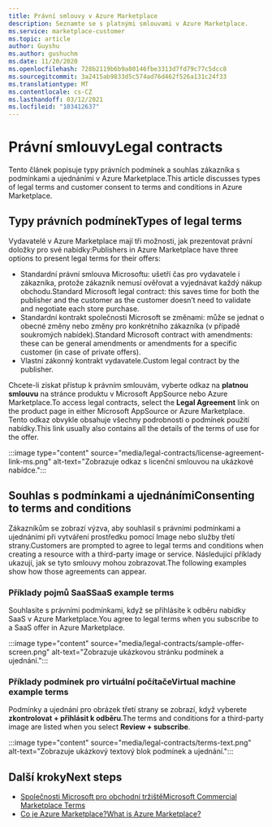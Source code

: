 ```yaml
---
title: Právní smlouvy v Azure Marketplace
description: Seznamte se s platnými smlouvami v Azure Marketplace.
ms.service: marketplace-customer
ms.topic: article
author: Guyshu
ms.author: gushuchm
ms.date: 11/20/2020
ms.openlocfilehash: 728b2119b6b9a80146fbe3313d7fd79c77c5dcc8
ms.sourcegitcommit: 3a2415ab9833d5c574ad76d462f526a131c24f33
ms.translationtype: MT
ms.contentlocale: cs-CZ
ms.lasthandoff: 03/12/2021
ms.locfileid: "103412637"
---
```

# <a name="legal-contracts"></a><span data-ttu-id="94508-103">Právní smlouvy</span><span class="sxs-lookup"><span data-stu-id="94508-103">Legal contracts</span></span>

<span data-ttu-id="94508-104">Tento článek popisuje typy právních podmínek a souhlas zákazníka s podmínkami a ujednáními v Azure Marketplace.</span><span class="sxs-lookup"><span data-stu-id="94508-104">This article discusses types of legal terms and customer consent to terms and conditions in Azure Marketplace.</span></span>

## <a name="types-of-legal-terms"></a><span data-ttu-id="94508-105">Typy právních podmínek</span><span class="sxs-lookup"><span data-stu-id="94508-105">Types of legal terms</span></span>

<span data-ttu-id="94508-106">Vydavatelé v Azure Marketplace mají tři možnosti, jak prezentovat právní doložky pro své nabídky:</span><span class="sxs-lookup"><span data-stu-id="94508-106">Publishers in Azure Marketplace have three options to present legal terms for their offers:</span></span>

- <span data-ttu-id="94508-107">Standardní právní smlouva Microsoftu: ušetří čas pro vydavatele i zákazníka, protože zákazník nemusí ověřovat a vyjednávat každý nákup obchodu.</span><span class="sxs-lookup"><span data-stu-id="94508-107">Standard Microsoft legal contract: this saves time for both the publisher and the customer as the customer doesn’t need to validate and negotiate each store purchase.</span></span>
- <span data-ttu-id="94508-108">Standardní kontrakt společnosti Microsoft se změnami: může se jednat o obecné změny nebo změny pro konkrétního zákazníka (v případě soukromých nabídek).</span><span class="sxs-lookup"><span data-stu-id="94508-108">Standard Microsoft contract with amendments: these can be general amendments or amendments for a specific customer (in case of private offers).</span></span>
- <span data-ttu-id="94508-109">Vlastní zákonný kontrakt vydavatele.</span><span class="sxs-lookup"><span data-stu-id="94508-109">Custom legal contract by the publisher.</span></span>

<span data-ttu-id="94508-110">Chcete-li získat přístup k právním smlouvám, vyberte odkaz na **platnou smlouvu** na stránce produktu v Microsoft AppSource nebo Azure Marketplace.</span><span class="sxs-lookup"><span data-stu-id="94508-110">To access legal contracts, select the **Legal Agreement** link on the product page in either Microsoft AppSource or Azure Marketplace.</span></span> <span data-ttu-id="94508-111">Tento odkaz obvykle obsahuje všechny podrobnosti o podmínek použití nabídky.</span><span class="sxs-lookup"><span data-stu-id="94508-111">This link usually also contains all the details of the terms of use for the offer.</span></span>

:::image type="content" source="media/legal-contracts/license-agreement-link-ms.png" alt-text="Zobrazuje odkaz s licenční smlouvou na ukázkové nabídce.":::

## <a name="consenting-to-terms-and-conditions"></a><span data-ttu-id="94508-113">Souhlas s podmínkami a ujednáními</span><span class="sxs-lookup"><span data-stu-id="94508-113">Consenting to terms and conditions</span></span>

<span data-ttu-id="94508-114">Zákazníkům se zobrazí výzva, aby souhlasil s právními podmínkami a ujednáními při vytváření prostředku pomocí Image nebo služby třetí strany.</span><span class="sxs-lookup"><span data-stu-id="94508-114">Customers are prompted to agree to legal terms and conditions when creating a resource with a third-party image or service.</span></span> <span data-ttu-id="94508-115">Následující příklady ukazují, jak se tyto smlouvy mohou zobrazovat.</span><span class="sxs-lookup"><span data-stu-id="94508-115">The following examples show how those agreements can appear.</span></span>

### <a name="saas-example-terms"></a><span data-ttu-id="94508-116">Příklady pojmů SaaS</span><span class="sxs-lookup"><span data-stu-id="94508-116">SaaS example terms</span></span>

<span data-ttu-id="94508-117">Souhlasíte s právními podmínkami, když se přihlásíte k odběru nabídky SaaS v Azure Marketplace.</span><span class="sxs-lookup"><span data-stu-id="94508-117">You agree to legal terms when you subscribe to a SaaS offer in Azure Marketplace.</span></span>

:::image type="content" source="media/legal-contracts/sample-offer-screen.png" alt-text="Zobrazuje ukázkovou stránku podmínek a ujednání.":::

### <a name="virtual-machine-example-terms"></a><span data-ttu-id="94508-119">Příklady podmínek pro virtuální počítače</span><span class="sxs-lookup"><span data-stu-id="94508-119">Virtual machine example terms</span></span>

<span data-ttu-id="94508-120">Podmínky a ujednání pro obrázek třetí strany se zobrazí, když vyberete **zkontrolovat + přihlásit k odběru**.</span><span class="sxs-lookup"><span data-stu-id="94508-120">The terms and conditions for a third-party image are listed when you select **Review + subscribe**.</span></span>

:::image type="content" source="media/legal-contracts/terms-text.png" alt-text="Zobrazuje ukázkový textový blok podmínek a ujednání.":::

## <a name="next-steps"></a><span data-ttu-id="94508-122">Další kroky</span><span class="sxs-lookup"><span data-stu-id="94508-122">Next steps</span></span>

- [<span data-ttu-id="94508-123">Společnosti Microsoft pro obchodní tržiště</span><span class="sxs-lookup"><span data-stu-id="94508-123">Microsoft Commercial Marketplace Terms</span></span>](https://azure.microsoft.com/support/legal/marketplace-terms/)
- [<span data-ttu-id="94508-124">Co je Azure Marketplace?</span><span class="sxs-lookup"><span data-stu-id="94508-124">What is Azure Marketplace?</span></span>](azure-marketplace-overview.md) 

